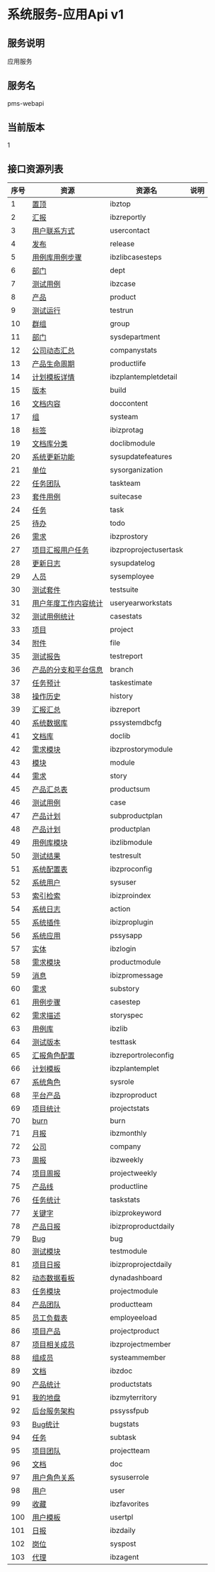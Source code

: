 
# 系统服务-应用Api v1
## 服务说明
应用服务

## 服务名
pms-webapi

## 当前版本
1

## 接口资源列表
| 序号 | 资源 | 资源名 | 说明 |
| ---- | ---- | ---- | ---- |
| 1 | [置顶](1/IbzTop) | ibztop |  |
| 2 | [汇报](1/IbzReportly) | ibzreportly |  |
| 3 | [用户联系方式](1/UserContact) | usercontact |  |
| 4 | [发布](1/Release) | release |  |
| 5 | [用例库用例步骤](1/IbzLibCaseSteps) | ibzlibcasesteps |  |
| 6 | [部门](1/Dept) | dept |  |
| 7 | [测试用例](1/IbzCase) | ibzcase |  |
| 8 | [产品](1/Product) | product |  |
| 9 | [测试运行](1/TestRun) | testrun |  |
| 10 | [群组](1/Group) | group |  |
| 11 | [部门](1/SysDepartment) | sysdepartment |  |
| 12 | [公司动态汇总](1/CompanyStats) | companystats |  |
| 13 | [产品生命周期](1/ProductLife) | productlife |  |
| 14 | [计划模板详情](1/IbzPlanTempletDetail) | ibzplantempletdetail |  |
| 15 | [版本](1/Build) | build |  |
| 16 | [文档内容](1/DocContent) | doccontent |  |
| 17 | [组](1/SysTeam) | systeam |  |
| 18 | [标签](1/IBIZProTag) | ibizprotag |  |
| 19 | [文档库分类](1/DocLibModule) | doclibmodule |  |
| 20 | [系统更新功能](1/SysUpdateFeatures) | sysupdatefeatures |  |
| 21 | [单位](1/SysOrganization) | sysorganization |  |
| 22 | [任务团队](1/TaskTeam) | taskteam |  |
| 23 | [套件用例](1/SuiteCase) | suitecase |  |
| 24 | [任务](1/Task) | task |  |
| 25 | [待办](1/Todo) | todo |  |
| 26 | [需求](1/IBZProStory) | ibzprostory |  |
| 27 | [项目汇报用户任务](1/IbzproProjectUserTask) | ibzproprojectusertask |  |
| 28 | [更新日志](1/SysUpdateLog) | sysupdatelog |  |
| 29 | [人员](1/SysEmployee) | sysemployee |  |
| 30 | [测试套件](1/TestSuite) | testsuite |  |
| 31 | [用户年度工作内容统计](1/UserYearWorkStats) | useryearworkstats |  |
| 32 | [测试用例统计](1/CaseStats) | casestats |  |
| 33 | [项目](1/Project) | project |  |
| 34 | [附件](1/File) | file |  |
| 35 | [测试报告](1/TestReport) | testreport |  |
| 36 | [产品的分支和平台信息](1/Branch) | branch |  |
| 37 | [任务预计](1/TaskEstimate) | taskestimate |  |
| 38 | [操作历史](1/History) | history |  |
| 39 | [汇报汇总](1/IbzReport) | ibzreport |  |
| 40 | [系统数据库](1/PSSystemDBCfg) | pssystemdbcfg |  |
| 41 | [文档库](1/DocLib) | doclib |  |
| 42 | [需求模块](1/IBZProStoryModule) | ibzprostorymodule |  |
| 43 | [模块](1/Module) | module |  |
| 44 | [需求](1/Story) | story |  |
| 45 | [产品汇总表](1/ProductSum) | productsum |  |
| 46 | [测试用例](1/Case) | case |  |
| 47 | [产品计划](1/SubProductPlan) | subproductplan |  |
| 48 | [产品计划](1/ProductPlan) | productplan |  |
| 49 | [用例库模块](1/IbzLibModule) | ibzlibmodule |  |
| 50 | [测试结果](1/TestResult) | testresult |  |
| 51 | [系统配置表](1/IbzproConfig) | ibzproconfig |  |
| 52 | [系统用户](1/SysUser) | sysuser |  |
| 53 | [索引检索](1/IbizproIndex) | ibizproindex |  |
| 54 | [系统日志](1/Action) | action |  |
| 55 | [系统插件](1/IBIZProPlugin) | ibizproplugin |  |
| 56 | [系统应用](1/PSSysApp) | pssysapp |  |
| 57 | [实体](1/IbzLogin) | ibzlogin |  |
| 58 | [需求模块](1/ProductModule) | productmodule |  |
| 59 | [消息](1/IBIZProMessage) | ibizpromessage |  |
| 60 | [需求](1/SubStory) | substory |  |
| 61 | [用例步骤](1/CaseStep) | casestep |  |
| 62 | [需求描述](1/StorySpec) | storyspec |  |
| 63 | [用例库](1/IbzLib) | ibzlib |  |
| 64 | [测试版本](1/TestTask) | testtask |  |
| 65 | [汇报角色配置](1/IbzReportRoleConfig) | ibzreportroleconfig |  |
| 66 | [计划模板](1/IbzPlanTemplet) | ibzplantemplet |  |
| 67 | [系统角色](1/SysRole) | sysrole |  |
| 68 | [平台产品](1/IBZProProduct) | ibzproproduct |  |
| 69 | [项目统计](1/ProjectStats) | projectstats |  |
| 70 | [burn](1/Burn) | burn |  |
| 71 | [月报](1/IbzMonthly) | ibzmonthly |  |
| 72 | [公司](1/Company) | company |  |
| 73 | [周报](1/IbzWeekly) | ibzweekly |  |
| 74 | [项目周报](1/PROJECTWEEKLY) | projectweekly |  |
| 75 | [产品线](1/ProductLine) | productline |  |
| 76 | [任务统计](1/TaskStats) | taskstats |  |
| 77 | [关键字](1/IBIZProKeyword) | ibizprokeyword |  |
| 78 | [产品日报](1/IbizproProductDaily) | ibizproproductdaily |  |
| 79 | [Bug](1/Bug) | bug |  |
| 80 | [测试模块](1/TestModule) | testmodule |  |
| 81 | [项目日报](1/IbizproProjectDaily) | ibizproprojectdaily |  |
| 82 | [动态数据看板](1/DynaDashboard) | dynadashboard |  |
| 83 | [任务模块](1/ProjectModule) | projectmodule |  |
| 84 | [产品团队](1/PRODUCTTEAM) | productteam |  |
| 85 | [员工负载表](1/EmpLoyeeload) | employeeload |  |
| 86 | [项目产品](1/ProjectProduct) | projectproduct |  |
| 87 | [项目相关成员](1/IbzProjectMember) | ibzprojectmember |  |
| 88 | [组成员](1/SysTeamMember) | systeammember |  |
| 89 | [文档](1/IBzDoc) | ibzdoc |  |
| 90 | [产品统计](1/ProductStats) | productstats |  |
| 91 | [我的地盘](1/IbzMyTerritory) | ibzmyterritory |  |
| 92 | [后台服务架构](1/PSSysSFPub) | pssyssfpub |  |
| 93 | [Bug统计](1/BugStats) | bugstats |  |
| 94 | [任务](1/SubTask) | subtask |  |
| 95 | [项目团队](1/ProjectTeam) | projectteam |  |
| 96 | [文档](1/Doc) | doc |  |
| 97 | [用户角色关系](1/SysUserRole) | sysuserrole |  |
| 98 | [用户](1/User) | user |  |
| 99 | [收藏](1/IbzFavorites) | ibzfavorites |  |
| 100 | [用户模板](1/UserTpl) | usertpl |  |
| 101 | [日报](1/IbzDaily) | ibzdaily |  |
| 102 | [岗位](1/SysPost) | syspost |  |
| 103 | [代理](1/IbzAgent) | ibzagent |  |

